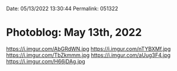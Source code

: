 
Date: 05/13/2022 13:30:44
Permalink: 051322


# Photoblog: May 13th, 2022

https://i.imgur.com/AbGRdWN.jpg
https://i.imgur.com/nTYBXMf.jpg
https://i.imgur.com/TbZkmmm.jpg
https://i.imgur.com/aUug3F4.jpg
https://i.imgur.com/H66jDAg.jpg